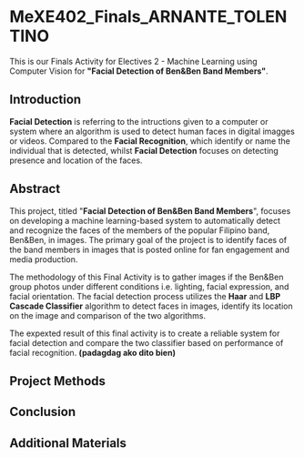 # MeXE402_Finals_ARNANTE_TOLENTINO
This is our  Finals Activity for Electives 2 - Machine Learning using Computer Vision for **"Facial Detection of Ben&Ben Band Members"**.

## **Introduction**

**Facial Detection** is referring to the intructions given to a computer or system where an algorithm is used to detect human faces in digital imagges or videos. Compared to the **Facial Recognition**, which identify or name the individual that is detected, whilst **Facial Detection** focuses on detecting presence and location of the faces.

## **Abstract**

This project, titled "**Facial Detection of Ben&Ben Band Members**", focuses on developing a machine learning-based system to automatically detect and recognize the faces of the members of the popular Filipino band, Ben&Ben, in images. The primary goal of the project is to identify faces of the band members in images that is posted online for fan engagement and media production.

The methodology of this Final Activity is to gather images if the Ben&Ben group photos under different conditions i.e. lighting, facial expression, and facial  orientation. The facial detection process utilizes the **Haar** and **LBP Cascade Classifier** algorithm to detect faces in images, identify its location on the image and comparison of the two algorithms. 

The expexted result of this final activity is to create a reliable system for facial detection and compare the two classifier based on performance of facial recognition. **(padagdag ako dito bien)**

## **Project Methods**




## **Conclusion**




## **Additional Materials**
